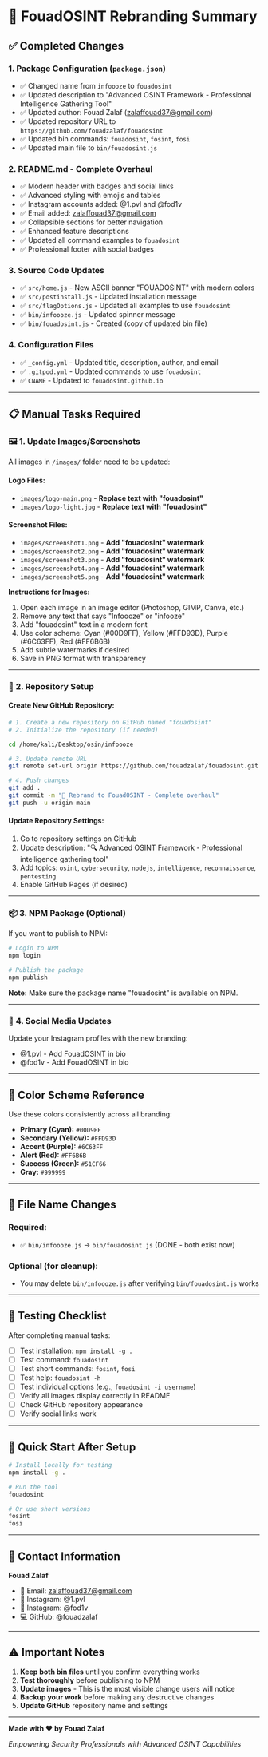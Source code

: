 # 🎨 FouadOSINT Rebranding Summary

## ✅ Completed Changes

### 1. **Package Configuration** (`package.json`)
- ✅ Changed name from `infoooze` to `fouadosint`
- ✅ Updated description to "Advanced OSINT Framework - Professional Intelligence Gathering Tool"
- ✅ Updated author: Fouad Zalaf (zalaffouad37@gmail.com)
- ✅ Updated repository URL to `https://github.com/fouadzalaf/fouadosint`
- ✅ Updated bin commands: `fouadosint`, `fosint`, `fosi`
- ✅ Updated main file to `bin/fouadosint.js`

### 2. **README.md** - Complete Overhaul
- ✅ Modern header with badges and social links
- ✅ Advanced styling with emojis and tables
- ✅ Instagram accounts added: @1.pvl and @fod1v
- ✅ Email added: zalaffouad37@gmail.com
- ✅ Collapsible sections for better navigation
- ✅ Enhanced feature descriptions
- ✅ Updated all command examples to `fouadosint`
- ✅ Professional footer with social badges

### 3. **Source Code Updates**
- ✅ `src/home.js` - New ASCII banner "FOUADOSINT" with modern colors
- ✅ `src/postinstall.js` - Updated installation message
- ✅ `src/flagOptions.js` - Updated all examples to use `fouadosint`
- ✅ `bin/infoooze.js` - Updated spinner message
- ✅ `bin/fouadosint.js` - Created (copy of updated bin file)

### 4. **Configuration Files**
- ✅ `_config.yml` - Updated title, description, author, and email
- ✅ `.gitpod.yml` - Updated commands to use `fouadosint`
- ✅ `CNAME` - Updated to `fouadosint.github.io`

---

## 📋 Manual Tasks Required

### 🖼️ **1. Update Images/Screenshots**

All images in `/images/` folder need to be updated:

#### **Logo Files:**
- `images/logo-main.png` - **Replace text with "fouadosint"**
- `images/logo-light.jpg` - **Replace text with "fouadosint"**

#### **Screenshot Files:**
- `images/screenshot1.png` - **Add "fouadosint" watermark**
- `images/screenshot2.png` - **Add "fouadosint" watermark**
- `images/screenshot3.png` - **Add "fouadosint" watermark**
- `images/screenshot4.png` - **Add "fouadosint" watermark**
- `images/screenshot5.png` - **Add "fouadosint" watermark**

**Instructions for Images:**
1. Open each image in an image editor (Photoshop, GIMP, Canva, etc.)
2. Remove any text that says "Infoooze" or "infooze"
3. Add "fouadosint" text in a modern font
4. Use color scheme: Cyan (#00D9FF), Yellow (#FFD93D), Purple (#6C63FF), Red (#FF6B6B)
5. Add subtle watermarks if desired
6. Save in PNG format with transparency

---

### 🔧 **2. Repository Setup**

#### **Create New GitHub Repository:**
```bash
# 1. Create a new repository on GitHub named "fouadosint"
# 2. Initialize the repository (if needed)

cd /home/kali/Desktop/osin/infoooze

# 3. Update remote URL
git remote set-url origin https://github.com/fouadzalaf/fouadosint.git

# 4. Push changes
git add .
git commit -m "🎨 Rebrand to FouadOSINT - Complete overhaul"
git push -u origin main
```

#### **Update Repository Settings:**
1. Go to repository settings on GitHub
2. Update description: "🔍 Advanced OSINT Framework - Professional intelligence gathering tool"
3. Add topics: `osint`, `cybersecurity`, `nodejs`, `intelligence`, `reconnaissance`, `pentesting`
4. Enable GitHub Pages (if desired)

---

### 📦 **3. NPM Package (Optional)**

If you want to publish to NPM:

```bash
# Login to NPM
npm login

# Publish the package
npm publish
```

**Note:** Make sure the package name "fouadosint" is available on NPM.

---

### 📱 **4. Social Media Updates**

Update your Instagram profiles with the new branding:
- @1.pvl - Add FouadOSINT in bio
- @fod1v - Add FouadOSINT in bio

---

## 🎨 Color Scheme Reference

Use these colors consistently across all branding:

- **Primary (Cyan):** `#00D9FF`
- **Secondary (Yellow):** `#FFD93D`
- **Accent (Purple):** `#6C63FF`
- **Alert (Red):** `#FF6B6B`
- **Success (Green):** `#51CF66`
- **Gray:** `#999999`

---

## 📝 File Name Changes

### Required:
- ✅ `bin/infoooze.js` → `bin/fouadosint.js` (DONE - both exist now)

### Optional (for cleanup):
- You may delete `bin/infoooze.js` after verifying `bin/fouadosint.js` works

---

## 🧪 Testing Checklist

After completing manual tasks:

- [ ] Test installation: `npm install -g .`
- [ ] Test command: `fouadosint`
- [ ] Test short commands: `fosint`, `fosi`
- [ ] Test help: `fouadosint -h`
- [ ] Test individual options (e.g., `fouadosint -i username`)
- [ ] Verify all images display correctly in README
- [ ] Check GitHub repository appearance
- [ ] Verify social links work

---

## 🚀 Quick Start After Setup

```bash
# Install locally for testing
npm install -g .

# Run the tool
fouadosint

# Or use short versions
fosint
fosi
```

---

## 📧 Contact Information

**Fouad Zalaf**
- 📧 Email: zalaffouad37@gmail.com
- 📸 Instagram: @1.pvl
- 📸 Instagram: @fod1v
- 💻 GitHub: @fouadzalaf

---

## ⚠️ Important Notes

1. **Keep both bin files** until you confirm everything works
2. **Test thoroughly** before publishing to NPM
3. **Update images** - This is the most visible change users will notice
4. **Backup your work** before making any destructive changes
5. **Update GitHub** repository name and settings

---

**Made with ❤️ by Fouad Zalaf**

*Empowering Security Professionals with Advanced OSINT Capabilities*
